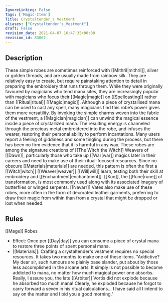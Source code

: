 ```yaml
---
IgnoreLinking: False
Tags: ['Magic-Item']
Title: Crystaltender_s Vestment
aliases: ["Crystaltender's_Vestment"]
draft: False
revision_date: 2021-04-07 16:47:35+00:00
revision_id: 83062
---
```


## Description
These simple robes are sometimes reinforced with [[Mithril|mithril]], silver or golden threads, and are usually made from rainbow silk. They are relatively easy to create, but require painstaking attention to detail in preparing the embroidery that runs through them. While they were originally favoured by magicians who tend mana sites, they are increasingly popular with magicians who focus their [[Magic|magic]] on [[Spellcasting]] rather than [[Ritual|ritual]] [[Magic|magic]]. Although a piece of crystallised mana can be used to cast any spell, many magicians find this robe’s power gives them more versatility.
By invoking the simple charms woven into the fabric of the vestment, a [[Magician|magician]] can unwind the magical essence inside a piece of crystallized mana. The resulting energy is channeled through the precious metal embroidered into the robe, and infuses the wearer, restoring their personal ability to perform incantations. Many users report a feeling of giddiness and some tingling during the process, but there has been no firm evidence that it is harmful in any way.
These robes are among the signature creations of [[The Witch|the Witch]] Weavers of [[Dawn]], particularly those who take up [[War|war]] magics later in their careers and need to make use of their ritual-focused resources. Since no obscure [[Materials|materials]] are needed, this pattern is often the first a [[Witch|witch]] [[Weaver|weaver]] [[Will|will]] learn, testing both their skill at embroidery and [[Enchantment|enchantment]]. [[Xun]], the [[Rune|rune]] of transformation, is most commonly used along with its associated imagery of butterflies or winged serpents. [[Navarr]] Vates also make use of these robes, more often in the form of decorated leather garments, preferring to draw their magic from within than from a crystal that might be dropped or lost when needed.
## Rules
[[Mage]] Robes
* Effect: Once per [[Day|day]] you can consume a piece of crystal mana to restore three points of spent personal mana.
* [[Materials]]: Crafting a crystaltender's vestment requires no special resources. It takes two months to make one of these items.
"Addictive?  My dear sir, such rumours are plainly base slander, put about by those less accomplished in the arcane arts.  It simply is not possible to become addicted to mana, no matter how much magical power one absorbs.  Really, I assure you, the late [[Arbiter]] Vortis did not explode because he absorbed too much mana!  Clearly, he exploded because he forgot to carry forward a seven in his ritual calculations... I have said all I intend to say on the matter and I bid you a good morning."